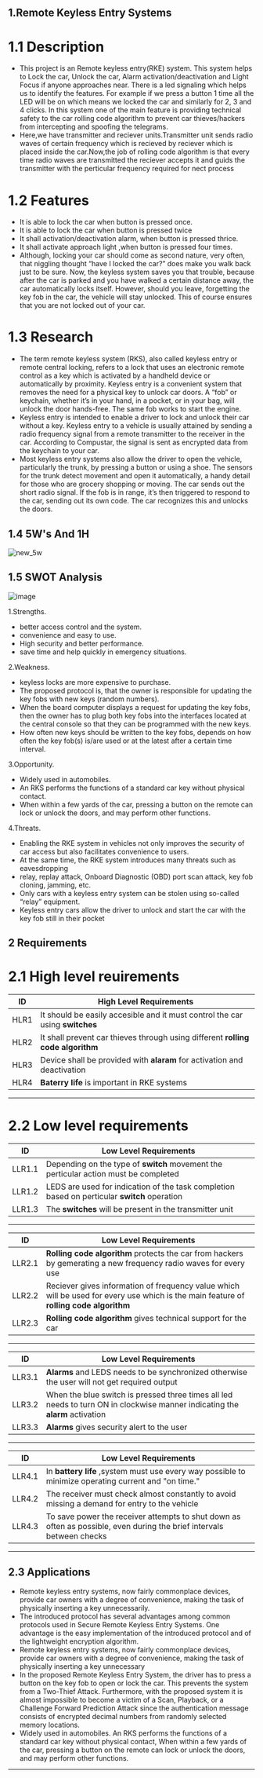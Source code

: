 ## 1.Remote Keyless Entry Systems
# 1.1 Description
* This project is an Remote keyless entry(RKE) system. This system helps to Lock the car, Unlock the car, Alarm activation/deactivation and Light Focus if anyone approaches near. There is a led signaling which helps us to identify the features. For example if we press a button 1 time all the LED will be on which means we locked the car and similarly for 2, 3 and 4 clicks. In this system one of the main feature is providing technical safety to the car rolling code algorithm to prevent car thieves/hackers from intercepting and spoofing the telegrams.
* Here,we have transmitter and reciever units.Transmitter unit sends radio waves of certain frequency which is recieved by reciever which is placed inside the car.Now,the job of rolling code algorithm is that every time radio waves are transmitted the reciever accepts it and guids the transmitter with the perticular frequency required for nect process

# 1.2 Features

* It is able to lock the car when button is pressed once.
* It is able to lock the car when button is pressed twice
* It shall activation/deactivation alarm, when button is pressed thrice.
* It shall activate approach light ,when button is pressed four times.
* Although, locking your car should come as second nature, very often, that niggling thought “have I locked the car?” does make you walk back just to be sure. Now, the keyless   system saves you that trouble, because after the car is parked and you have walked a certain distance away, the car automatically locks itself. However, should you leave,       forgetting the key fob in the car, the vehicle will stay unlocked. This of course ensures that you are not locked out of your car. 

# 1.3 Research

* The term remote keyless system (RKS), also called keyless entry or remote central locking, refers to a lock that uses an electronic remote control as a key which is activated   by a handheld device or automatically by proximity.
  Keyless entry is a convenient system that removes the need for a physical key to unlock car doors. A “fob” or keychain, whether it’s in your hand, in a pocket, or in your       bag, will unlock the door hands-free. The same fob works to start the engine.
* Keyless entry is intended to enable a driver to lock and unlock their car without a key. Keyless entry to a vehicle is usually attained by sending a radio frequency signal     from a remote transmitter to the receiver in the car. According to Compustar, the signal is sent as encrypted data from the keychain to your car.
* Most keyless entry systems also allow the driver to open the vehicle, particularly the trunk, by pressing a button or using a shoe. The sensors for the trunk detect movement   and open it automatically, a handy detail for those who are grocery shopping or moving. The car sends out the short radio signal. If the fob is in range, it’s then triggered   to respond to the car, sending out its own code. The car recognizes this and unlocks the doors.

## 1.4 5W's And 1H
![new_5w](https://user-images.githubusercontent.com/46949062/157802342-5fc444bf-afbf-41c0-a513-2570608c4299.PNG)

## 1.5 SWOT Analysis

![image](https://user-images.githubusercontent.com/98837660/157798253-438d0d1b-9386-4e06-b6f7-bc9164bafd78.png)

 1.Strengths.
 
   * better access control and the system. 
   * convenience and easy to use. 
   * High security and better performance. 
   * save time and help quickly in emergency situations. 

 2.Weakness.
 
   * keyless locks are more expensive to purchase.
   * The proposed protocol is, that the owner is responsible for updating the key fobs with new keys (random numbers).
   * When the board computer displays a request for updating the key fobs, then the owner has to plug both key fobs into the interfaces located at the central console so that       they can be programmed with the new keys.
   * How often new keys should be written to the key fobs, depends on how often the key fob(s) is/are used or at the latest after a certain time interval.
 
 3.Opportunity.
 
   * Widely used in automobiles.
   * An RKS performs the functions of a standard car key without physical contact. 
   * When within a few yards of the car, pressing a button on the remote can lock or unlock the doors, and may perform other functions.
  
 4.Threats.
 
   * Enabling the RKE system in vehicles not only improves the security of car access but also facilitates convenience to users.
   * At the same time, the RKE system introduces many threats such as eavesdropping
   * relay, replay attack, Onboard Diagnostic (OBD) port scan attack, key fob cloning, jamming, etc.
   * Only cars with a keyless entry system can be stolen using so-called “relay” equipment.
   *  Keyless entry cars allow the driver to unlock and start the car with the key fob still in their pocket
  

 
## 2 Requirements
# 2.1 High level reuirements 
 
|   ID     | High Level Requirements |
|----------| -----------------------------------------------------------------------|
| HLR1     | It should be easily accesible and it must control the car using __switches__         | 
| HLR2     | It shall prevent car thieves through using different __rolling code algorithm__         | 
| HLR3     | Device shall be provided with __alaram__ for activation and  deactivation | 
| HLR4     | __Baterry life__ is important in RKE systems |

--------------------------------------------------------------------
# 2.2 Low level requirements
  
|   ID     | Low Level Requirements | 
| -------- | ----------------------------------------------------| 
| LLR1.1   | Depending on the type of __switch__ movement the perticular action must be completed |                    
| LLR1.2   | LEDS are used for indication of the task completion based on perticular __switch__ operation  | 
| LLR1.3  | The __switches__ will be present in the transmitter unit |

------------------------------------------------------------------------------------------------------------------------------

|   ID     | Low Level Requirements | 
| -------- | ----------------------------------------------------| 
| LLR2.1   | __Rolling code algorithm__ protects the car from hackers by gemerating a new frequency radio waves for every use |
| LLR2.2   | Reciever gives information of frequency value which will be used for every use which is the main feature of __rolling code algorithm__ |
| LLR2.3   | __Rolling code algorithm__ gives technical support for the car |

-----------------------------------------------------------------------------

|   ID     | Low Level Requirements | 
| -------- | ----------------------------------------------------| 
| LLR3.1   |  __Alarms__ and LEDS needs to be synchronized otherwise the user will not get required output |
| LLR3.2   |   When the blue switch is pressed three  times all led needs to turn ON in clockwise manner indicating the __alarm__ activation  |
| LLR3.3   |  __Alarms__ gives security alert to the user |

------------------------------------------------------------------------------------------------------------------------------------------

|   ID     | Low Level Requirements | 
| -------- | ----------------------------------------------------| 
| LLR4.1   | In __battery life__ ,system must use every way possible to minimize operating current and "on time." |
| LLR4.2   | The receiver must check almost constantly to avoid missing a demand for entry to the vehicle |
| LLR4.3   | To save power the receiver attempts to shut down as often as possible, even during the brief intervals between checks 

--------------------------------------------------------
## 2.3 Applications

  * Remote keyless entry systems, now fairly commonplace devices, provide car owners with a degree of convenience, making the task of physically inserting a key unnecessarily.
  * The introduced protocol has several advantages among common protocols used in Secure Remote Keyless Entry Systems. One advantage is the easy implementation of the               introduced protocol and of the lightweight encryption algorithm.
  * Remote keyless entry systems, now fairly commonplace devices, provide car owners with a degree of convenience, making the task of physically inserting a key unnecessary
  * In the proposed Remote Keyless Entry System, the driver has to press a button on the key fob to open or lock the car. This prevents the system from a Two-Thief Attack.         Furthermore, with the proposed system it is almost impossible to become a victim of a Scan, Playback, or a Challenge Forward Prediction Attack since the authentication         message consists of encrypted decimal numbers from randomly selected memory locations.
  * Widely used in automobiles. An RKS performs the functions of a standard car key without physical contact, When within a few yards of the car, pressing a button on the           remote can lock or unlock the doors, and may perform other functions.

--------------------------------------------------------------------
